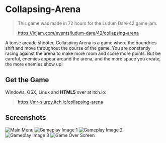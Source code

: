 # Collapsing-Arena

> This game was made in 72 hours for the Ludum Dare 42 game jam.
>
> https://ldjam.com/events/ludum-dare/42/collapsing-arena

A tense arcade shooter, Collasping Arena is a game where the boundries shift and move throughout the course of the game.
You are constantly racing against the arena to make more room and score more points.
But be careful, enemies appear around the arena, and the more space you create, the more enemies show up!

## Get the Game
Windows, OSX, Linux and **HTML5** over at itch.io:
> https://mr-slurpy.itch.io/collapsing-arena

## Screenshots
![Main Menu](https://i.imgur.com/KLfBtKD.png)
![Gameplay Image 1](https://i.imgur.com/znwjkn9.png)
![Gameplay Image 2](https://i.imgur.com/0b97Tps.png)
![Gameplay Image 3](https://i.imgur.com/kzw7hRj.png)
![Game Over Screen](https://i.imgur.com/TM9txev.png)
